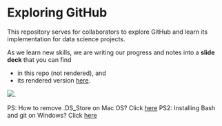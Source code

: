 # Exploring GitHub  
This repository serves for collaborators to explore GitHub and learn its implementation for data science projects.  

As we learn new skills, we are writing our progress and notes into a **slide deck** that you can find  
  - in this repo (not rendered), and 
  - its rendered version [here](https://agronomy.netlify.app/slides/02-learngit/githelp.html#1).  

![](https://y26uq11r8xr1zyp0d3inciqv-wpengine.netdna-ssl.com/wp-content/uploads/2019/10/35-1-1024x597.jpg). 

PS: How to remove .DS_Store on Mac OS? Click [here](https://hints.binaryage.com/how-to-remove-ds-store-files-from-a-git-repo/)
PS2: Installing Bash and git on Windows? Click [here](https://www.codecademy.com/articles/command-line-setup)

